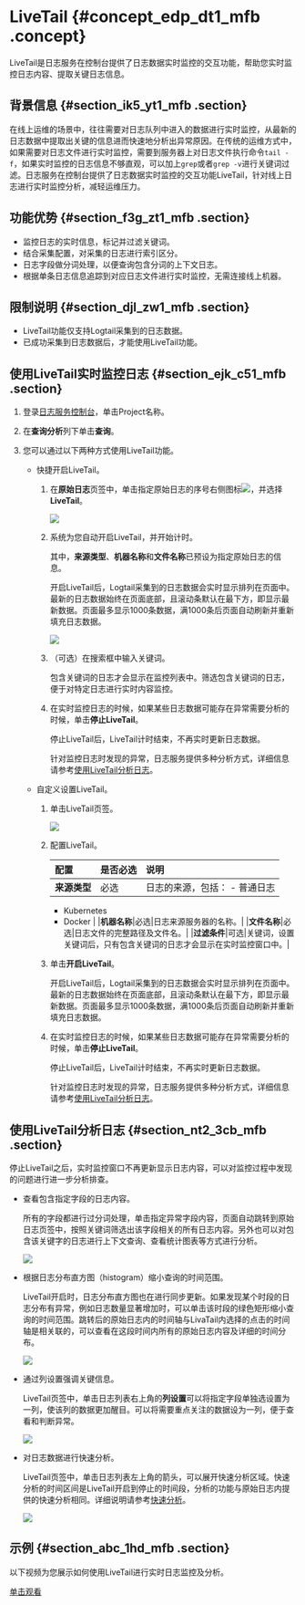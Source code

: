 # LiveTail {#concept_edp_dt1_mfb .concept}

LiveTail是日志服务在控制台提供了日志数据实时监控的交互功能，帮助您实时监控日志内容、提取关键日志信息。

## 背景信息 {#section_ik5_yt1_mfb .section}

在线上运维的场景中，往往需要对日志队列中进入的数据进行实时监控，从最新的日志数据中提取出关键的信息进而快速地分析出异常原因。在传统的运维方式中，如果需要对日志文件进行实时监控，需要到服务器上对日志文件执行命令`tail -f`，如果实时监控的日志信息不够直观，可以加上`grep`或者`grep -v`进行关键词过滤。日志服务在控制台提供了日志数据实时监控的交互功能LiveTail，针对线上日志进行实时监控分析，减轻运维压力。

## 功能优势 {#section_f3g_zt1_mfb .section}

-   监控日志的实时信息，标记并过滤关键词。
-   结合采集配置，对采集的日志进行索引区分。
-   日志字段做分词处理，以便查询包含分词的上下文日志。
-   根据单条日志信息追踪到对应日志文件进行实时监控，无需连接线上机器。

## 限制说明 {#section_djl_zw1_mfb .section}

-   LiveTail功能仅支持Logtail采集到的日志数据。
-   已成功采集到日志数据后，才能使用LiveTail功能。

## 使用LiveTail实时监控日志 {#section_ejk_c51_mfb .section}

1.  登录[日志服务控制台](https://sls.console.aliyun.com)，单击Project名称。
2.  在**查询分析**列下单击**查询**。
3.  您可以通过以下两种方式使用LiveTail功能。

    -   快捷开启LiveTail。

        1.  在**原始日志**页签中，单击指定原始日志的序号右侧图标![](http://static-aliyun-doc.oss-cn-hangzhou.aliyuncs.com/assets/img/23704/153962495913747_zh-CN.png)，并选择**LiveTail**。

            ![](http://static-aliyun-doc.oss-cn-hangzhou.aliyuncs.com/assets/img/23704/153962495913762_zh-CN.png)

        2.  系统为您自动开启LiveTail，并开始计时。

            其中，**来源类型**、**机器名称**和**文件名称**已预设为指定原始日志的信息。

            开启LiveTail后，Logtail采集到的日志数据会实时显示排列在页面中。最新的日志数据始终在页面底部，且滚动条默认在最下方，即显示最新数据。页面最多显示1000条数据，满1000条后页面自动刷新并重新填充日志数据。

            ![](http://static-aliyun-doc.oss-cn-hangzhou.aliyuncs.com/assets/img/23704/153962495913763_zh-CN.png)

        3.  （可选）在搜索框中输入关键词。

            包含关键词的日志才会显示在监控列表中。筛选包含关键词的日志，便于对特定日志进行实时内容监控。

        4.  在实时监控日志的时候，如果某些日志数据可能存在异常需要分析的时候，单击**停止LiveTail**。

            停止LiveTail后，LiveTail计时结束，不再实时更新日志数据。

            针对监控日志时发现的异常，日志服务提供多种分析方式，详细信息请参考[使用LiveTail分析日志](#)。

    -   自定义设置LiveTail。
        1.  单击LiveTail页签。

            ![](http://static-aliyun-doc.oss-cn-hangzhou.aliyuncs.com/assets/img/23704/153962495913764_zh-CN.png)

        2.  配置LiveTail。

            |配置|是否必选|说明|
            |:-|:---|:-|
            |**来源类型**|必选|日志的来源，包括：            -   普通日志
            -   Kubernetes
            -   Docker
|
            |**机器名称**|必选|日志来源服务器的名称。|
            |**文件名称**|必选|日志文件的完整路径及文件名。|
            |**过滤条件**|可选|关键词，设置关键词后，只有包含关键词的日志才会显示在实时监控窗口中。|

        3.  单击**开启LiveTail**。

            开启LiveTail后，Logtail采集到的日志数据会实时显示排列在页面中。最新的日志数据始终在页面底部，且滚动条默认在最下方，即显示最新数据。页面最多显示1000条数据，满1000条后页面自动刷新并重新填充日志数据。

        4.  在实时监控日志的时候，如果某些日志数据可能存在异常需要分析的时候，单击**停止LiveTail**。

            停止LiveTail后，LiveTail计时结束，不再实时更新日志数据。

            针对监控日志时发现的异常，日志服务提供多种分析方式，详细信息请参考[使用LiveTail分析日志](#)。


## 使用LiveTail分析日志 {#section_nt2_3cb_mfb .section}

停止LiveTail之后，实时监控窗口不再更新显示日志内容，可以对监控过程中发现的问题进行进一步分析排查。

-   查看包含指定字段的日志内容。

    所有的字段都进行过分词处理，单击指定异常字段内容，页面自动跳转到原始日志页签中，按照关键词筛选出该字段相关的所有日志内容。另外也可以对包含该关键字的日志进行上下文查询、查看统计图表等方式进行分析。

    ![](http://static-aliyun-doc.oss-cn-hangzhou.aliyuncs.com/assets/img/23704/153962495913765_zh-CN.png)

-   根据日志分布直方图（histogram）缩小查询的时间范围。

    LiveTail开启时，日志分布直方图也在进行同步更新。如果发现某个时段的日志分布有异常，例如日志数量显著增加时，可以单击该时段的绿色矩形缩小查询的时间范围。跳转后的原始日志内的时间轴与LivaTail内选择的点击的时间轴是相关联的，可以查看在这段时间内所有的原始日志内容及详细的时间分布。

    ![](http://static-aliyun-doc.oss-cn-hangzhou.aliyuncs.com/assets/img/23704/153962496013766_zh-CN.png)

-   通过列设置强调关键信息。

    LiveTail页签中，单击日志列表右上角的**列设置**可以将指定字段单独选设置为一列，使该列的数据更加醒目。可以将需要重点关注的数据设为一列，便于查看和判断异常。

    ![](http://static-aliyun-doc.oss-cn-hangzhou.aliyuncs.com/assets/img/23704/153962496013767_zh-CN.png)

-   对日志数据进行快速分析。

    LiveTail页签中，单击日志列表左上角的箭头，可以展开快速分析区域。快速分析的时间区间是LiveTail开启到停止的时间段，分析的功能与原始日志内提供的快速分析相同。详细说明请参考[快速分析](cn.zh-CN/用户指南/实时分析/快速分析.md)。

    ![](http://static-aliyun-doc.oss-cn-hangzhou.aliyuncs.com/assets/img/23704/153962496013768_zh-CN.png)


## 示例 {#section_abc_1hd_mfb .section}

以下视频为您展示如何使用LiveTail进行实时日志监控及分析。

[单击观看](https://cdn.nlark.com/lark/0/2018/mov/139972/1538210169659-9219f9a2-638a-4cc8-b343-cb638ddd0db5.mov)

